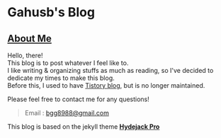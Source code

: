 # Gahusb's Blog

## [About Me](https://gahusb.github.io/about/)

Hello, there!<br>
This blog is to post whatever I feel like to.<br>
I like writing & organizing stuffs as much as reading, so I've decided to dedicate my times to make this blog.<br>
Before this, I used to have [Tistory blog](https://gahusb-dev23.tistory.com/), but is no longer maintained.<br>

Please feel free to contact me for any questions!

> Email : bgg8988@gmail.com


This blog is based on the jekyll theme **[Hydejack Pro](https://hydejack.com/)**